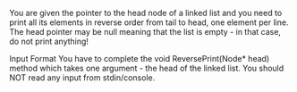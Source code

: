 You are given the pointer to the head node of a linked list and you need to print all its elements in reverse order from tail to head, one element per line. The head pointer may be null meaning that the list is empty - in that case, do not print anything!

Input Format 
You have to complete the void ReversePrint(Node* head) method which takes one argument - the head of the linked list. You should NOT read any input from stdin/console.


